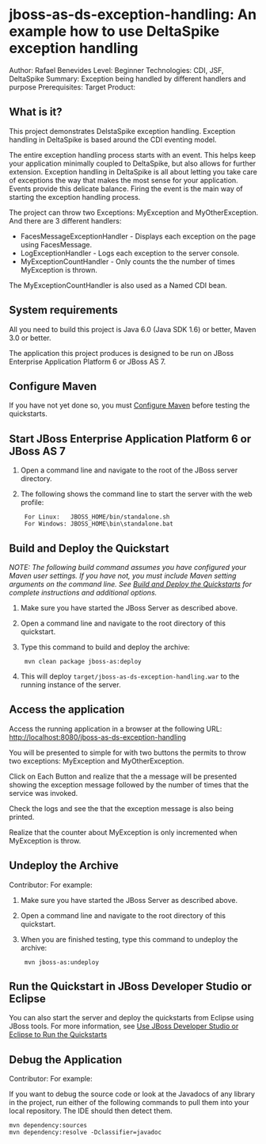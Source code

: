 jboss-as-ds-exception-handling: An example how to use DeltaSpike exception handling
====================================================================================
Author: Rafael Benevides
Level: Beginner
Technologies: CDI, JSF, DeltaSpike
Summary: Exception being handled by different handlers and purpose
Prerequisites: 
Target Product: 

What is it?
-----------

This project demonstrates DelstaSpike exception handling. Exception handling in DeltaSpike is based around the CDI eventing model.

The entire exception handling process starts with an event. This helps keep your application minimally coupled to
DeltaSpike, but also allows for further extension. Exception handling in DeltaSpike is all about letting you take care of 
exceptions the way that makes the most sense for your application. Events provide this delicate balance. Firing the event
is the main way of starting the exception handling process.


The project can throw two Exceptions: MyException and MyOtherException. And there are 3 different handlers:   
 
 - FacesMessageExceptionHandler  - Displays each exception on the page using FacesMessage.
 - LogExceptionHandler - Logs each exception to the server console.
 - MyExceptionCountHandler - Only counts the the number of times MyException is thrown.

The MyExceptionCountHandler is also used as a Named CDI bean.


System requirements
-------------------

All you need to build this project is Java 6.0 (Java SDK 1.6) or better, Maven 3.0 or better.

The application this project produces is designed to be run on JBoss Enterprise Application Platform 6 or JBoss AS 7. 

 
Configure Maven
---------------

If you have not yet done so, you must [Configure Maven](../README.md#mavenconfiguration) before testing the quickstarts.


Start JBoss Enterprise Application Platform 6 or JBoss AS 7
-------------------------

1. Open a command line and navigate to the root of the JBoss server directory.
2. The following shows the command line to start the server with the web profile:

        For Linux:   JBOSS_HOME/bin/standalone.sh
        For Windows: JBOSS_HOME\bin\standalone.bat


Build and Deploy the Quickstart
-------------------------

_NOTE: The following build command assumes you have configured your Maven user settings. If you have not, you must include Maven setting arguments on the command line. See [Build and Deploy the Quickstarts](../README.md#buildanddeploy) for complete instructions and additional options._

1. Make sure you have started the JBoss Server as described above.
2. Open a command line and navigate to the root directory of this quickstart.
3. Type this command to build and deploy the archive:

        mvn clean package jboss-as:deploy
4. This will deploy `target/jboss-as-ds-exception-handling.war` to the running instance of the server.
 

Access the application 
---------------------

Access the running application in a browser at the following URL:  <http://localhost:8080/jboss-as-ds-exception-handling>

You will be presented to simple for with two buttons the permits to throw two exceptions: MyException and MyOtherException.

Click on Each Button and realize that the a message will be presented showing the exception message followed by the number of times that the service was invoked.

Check the logs and see the that the exception message is also being printed.

Realize that the counter about MyException is only incremented when MyException is throw. 

Undeploy the Archive
--------------------

Contributor: For example: 

1. Make sure you have started the JBoss Server as described above.
2. Open a command line and navigate to the root directory of this quickstart.
3. When you are finished testing, type this command to undeploy the archive:

        mvn jboss-as:undeploy


Run the Quickstart in JBoss Developer Studio or Eclipse
-------------------------------------

You can also start the server and deploy the quickstarts from Eclipse using JBoss tools. For more information, see [Use JBoss Developer Studio or Eclipse to Run the Quickstarts](../README.md#useeclipse) 

Debug the Application
------------------------------------

Contributor: For example: 

If you want to debug the source code or look at the Javadocs of any library in the project, run either of the following commands to pull them into your local repository. The IDE should then detect them.

    mvn dependency:sources
    mvn dependency:resolve -Dclassifier=javadoc
